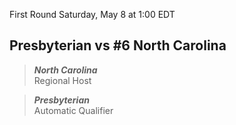 First Round
Saturday, May 8 at 1:00 EDT
## Presbyterian vs #6 North Carolina

> ***North Carolina***  
> Regional Host

> ***Presbyterian***  
> Automatic Qualifier